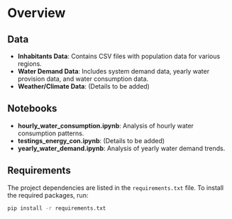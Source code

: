 # Overview

## Data
- **Inhabitants Data**: Contains CSV files with population data for various regions.
- **Water Demand Data**: Includes system demand data, yearly water provision data, and water consumption data.
- **Weather/Climate Data**: (Details to be added)

## Notebooks
- **hourly_water_consumption.ipynb**: Analysis of hourly water consumption patterns.
- **testings_energy_con.ipynb**: (Details to be added)
- **yearly_water_demand.ipynb**: Analysis of yearly water demand trends.

## Requirements
The project dependencies are listed in the `requirements.txt` file. To install the required packages, run:
```sh
pip install -r requirements.txt